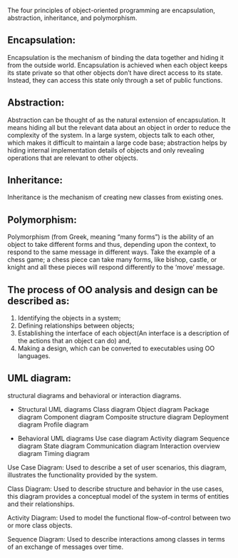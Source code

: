The four principles of object-oriented programming are encapsulation, abstraction, inheritance, and polymorphism.

## Encapsulation:

Encapsulation is the mechanism of binding the data together and hiding it from the outside world. Encapsulation is achieved when each object keeps its state private so that other objects don’t have direct access to its state. Instead, they can access this state only through a set of public functions.

## Abstraction:

Abstraction can be thought of as the natural extension of encapsulation. It means hiding all but the relevant data about an object in order to reduce the complexity of the system. In a large system, objects talk to each other, which makes it difficult to maintain a large code base; abstraction helps by hiding internal implementation details of objects and only revealing operations that are relevant to other objects.

## Inheritance:

Inheritance is the mechanism of creating new classes from existing ones.

## Polymorphism:

Polymorphism (from Greek, meaning “many forms”) is the ability of an object to take different forms and thus, depending upon the context, to respond to the same message in different ways. Take the example of a chess game; a chess piece can take many forms, like bishop, castle, or knight and all these pieces will respond differently to the ‘move’ message.

## The process of OO analysis and design can be described as:

1. Identifying the objects in a system;
2. Defining relationships between objects;
3. Establishing the interface of each object(An interface is a description of the actions that an object can do) and,
4. Making a design, which can be converted to executables using OO languages.

## UML diagram:

structural diagrams and behavioral or interaction diagrams.

- Structural UML diagrams
  Class diagram
  Object diagram
  Package diagram
  Component diagram
  Composite structure diagram
  Deployment diagram
  Profile diagram

- Behavioral UML diagrams
  Use case diagram
  Activity diagram
  Sequence diagram
  State diagram
  Communication diagram
  Interaction overview diagram
  Timing diagram

Use Case Diagram: Used to describe a set of user scenarios, this diagram, illustrates the functionality provided by the system.

Class Diagram: Used to describe structure and behavior in the use cases, this diagram provides a conceptual model of the system in terms of entities and their relationships.

Activity Diagram: Used to model the functional flow-of-control between two or more class objects.

Sequence Diagram: Used to describe interactions among classes in terms of an exchange of messages over time.
